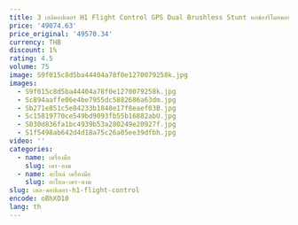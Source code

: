 ```yaml
---
title: 3 เฮลิคอปเตอร์ H1 Flight Control GPS Dual Brushless Stunt หกช่องรีโมทคอนโทรลเครื่องบินรุ่นเฮลิคอปเตอร์
price: '49074.63'
price_original: '49570.34'
currency: THB
discount: 1%
rating: 4.5
volume: 75
image: S9f015c8d5ba44404a78f0e1270079258k.jpg
images:
  - S9f015c8d5ba44404a78f0e1270079258k.jpg
  - Sc894aaffe06e4be7955dc5882686a63dm.jpg
  - Sb271e851c5e84233b1848e17f8eaef03B.jpg
  - Sc15819770ce549bd9093fb55b16882abU.jpg
  - S030d836fa1bc4939b53a280249e20927f.jpg
  - S1f5498ab642d4d18a75c26a05ee39dfbh.jpg
video: ''
categories:
  - name: เครื่องมือ
    slug: เคร-องม
  - name: อะไหล่ เครื่องมือ
    slug: อะไหล-เคร-องม
slug: เฮล-คอปเตอร-h1-flight-control
encode: oBhXO10
lang: th
---
```

  